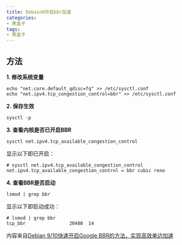 ```yaml
---
title: Debain9开启bbr加速
categories:
- 黑盒子
tags:
- 黑盒子
---
```


## 方法

**1. 修改系统变量**
```
echo "net.core.default_qdisc=fq" >> /etc/sysctl.conf
echo "net.ipv4.tcp_congestion_control=bbr" >> /etc/sysctl.conf
```

**2. 保存生效**
```
sysctl -p
```

**3. 查看内核是否已开启BBR**
```
sysctl net.ipv4.tcp_available_congestion_control
```
显示以下即已开启：
```
# sysctl net.ipv4.tcp_available_congestion_control
net.ipv4.tcp_available_congestion_control = bbr cubic reno
```
**4. 查看BBR是否启动**
```
lsmod | grep bbr
```
显示以下即启动成功：
```
# lsmod | grep bbr
tcp_bbr                20480  14
```

内容来自[Debian 9/10快速开启Google BBR的方法，实现高效单边加速](https://www.moerats.com/archives/297/)


